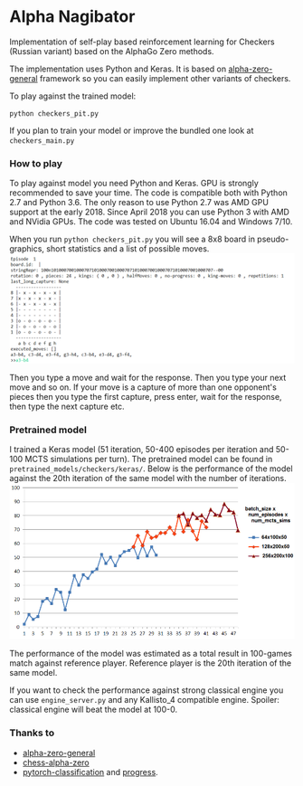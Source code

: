 # Alpha Nagibator

Implementation of self-play based reinforcement learning for Checkers (Russian variant) based on the AlphaGo Zero methods. 

The implementation uses Python and Keras. It is based on [alpha-zero-general](https://github.com/suragnair/alpha-zero-general) framework so you can easily implement other variants of checkers. 

To play against the trained model:
```
python checkers_pit.py
```

If you plan to train your model or improve the bundled one look at ```checkers_main.py```

### How to play
To play against model you need Python and Keras. GPU is strongly recommended to save your time. The code is compatible both with Python 2.7 and Python 3.6. The only reason to use Python 2.7 was AMD GPU support at the early 2018. Since April 2018 you can use Python 3 with AMD and NVidia GPUs. The code was tested on Ubuntu 16.04 and Windows 7/10.

When you run ```python checkers_pit.py``` you will see a 8x8 board in pseudo-graphics, short statistics and a list of possible moves. 
![alt tag](https://github.com/evg-tyurin/alpha-nagibator/raw/master/help/how-to-play.png)

Then you type a move and wait for the response. Then you type your next move and so on. If your move is a capture of more than one opponent's pieces then you type the first capture, press enter, wait for the response, then type the next capture etc.

### Pretrained model
I trained a Keras model (51 iteration, 50-400 episodes per iteration and 50-100 MCTS simulations per turn). The pretrained model can be found in ```pretrained_models/checkers/keras/```. Below is the performance of the model against the 20th iteration of the same model with the number of iterations.
![alt tag](https://github.com/evg-tyurin/alpha-nagibator/raw/master/help/rev250-1i-45i.png)

The performance of the model was estimated as a total result in 100-games match against reference player. Reference player is the 20th iteration of the same model.

If you want to check the performance against strong classical engine you can use ```engine_server.py``` and any Kallisto_4 compatible engine. Spoiler: classical engine will beat the model at 100-0.

### Thanks to 
* [alpha-zero-general](https://github.com/suragnair/alpha-zero-general)
* [chess-alpha-zero](https://github.com/Zeta36/chess-alpha-zero)
* [pytorch-classification](https://github.com/bearpaw/pytorch-classification) and [progress](https://github.com/verigak/progress).
